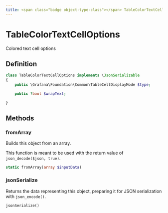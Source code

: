 ```yaml
---
title: <span class="badge object-type-class"></span> TableColorTextCellOptions
---
```

# <span class="badge object-type-class"></span> TableColorTextCellOptions

Colored text cell options

## Definition

```php
class TableColorTextCellOptions implements \JsonSerializable
{
    public \Grafana\Foundation\Common\TableCellDisplayMode $type;

    public ?bool $wrapText;

}
```
## Methods

### <span class="badge object-method"></span> fromArray

Builds this object from an array.

This function is meant to be used with the return value of `json_decode($json, true)`.

```php
static fromArray(array $inputData)
```

### <span class="badge object-method"></span> jsonSerialize

Returns the data representing this object, preparing it for JSON serialization with `json_encode()`.

```php
jsonSerialize()
```

